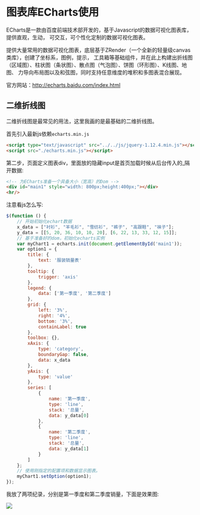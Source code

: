 # 图表库ECharts使用

ECharts是一款由百度前端技术部开发的，基于Javascript的数据可视化图表库，提供直观，生动，
可交互，可个性化定制的数据可视化图表。

提供大量常用的数据可视化图表，底层基于ZRender（一个全新的轻量级canvas类库），创建了坐标系，图例，提示，
工具箱等基础组件，并在此上构建出折线图（区域图）、柱状图（条状图）、散点图（气泡图）、饼图（环形图）、K线图、地图、
力导向布局图以及和弦图，同时支持任意维度的堆积和多图表混合展现。

官方网站：<http://echarts.baidu.com/index.html>

## 二维折线图

二维折线图是最常见的用法，这里我画的是最基础的二维折线图。

首先引入最新js依赖`echarts.min.js`
```html
<script type="text/javascript" src="../../js/jquery-1.12.4.min.js"></script>
<script src="./echarts.min.js"></script>
```

第二步，页面定义图表div，里面放的隐藏input是首页加载时候从后台传入的_隔开数据:
```html
<!-- 为ECharts准备一个具备大小（宽高）的Dom -->
<div id="main1" style="width: 800px;height:400px;"></div>
<hr/>
```

注意看js怎么写:
```js
$(function () {
    // 开始初始化echart数据
    x_data = ["衬衫", "羊毛衫", "雪纺衫", "裤子", "高跟鞋", "袜子"];
    y_data = [[5, 20, 36, 10, 10, 20], [6, 22, 13, 33, 12, 15]];
    // 基于准备好的dom，初始化echarts实例
    var myChart1 = echarts.init(document.getElementById('main1'));
    var option1 = {
        title: {
            text: '服装销量表'
        },
        tooltip: {
            trigger: 'axis'
        },
        legend: {
            data: ['第一季度', '第二季度']
        },
        grid: {
            left: '3%',
            right: '4%',
            bottom: '3%',
            containLabel: true
        },
        toolbox: {},
        xAxis: {
            type: 'category',
            boundaryGap: false,
            data: x_data
        },
        yAxis: {
            type: 'value'
        },
        series: [
            {
                name: '第一季度',
                type: 'line',
                stack: '总量',
                data: y_data[0]
            },
            {
                name: '第二季度',
                type: 'line',
                stack: '总量',
                data: y_data[1]
            }
        ]
    };
    // 使用刚指定的配置项和数据显示图表。
    myChart1.setOption(option1);
});
```

我放了两项纪录，分别是第一季度和第二季度销量，下面是效果图:

![](https://xnstatic-1253397658.file.myqcloud.com/echarts01.png)

